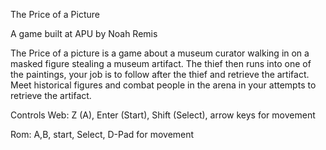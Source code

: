 The Price of a Picture

A game built at APU by Noah Remis

The Price of a picture is a game about a museum curator walking in on a masked figure stealing a museum artifact. The thief then runs into one of the paintings, your job is to follow after the thief and retrieve the artifact. Meet historical figures and combat people in the arena in your attempts to retrieve the artifact.

Controls
Web: Z (A), Enter (Start), Shift (Select), arrow keys for movement

Rom: A,B, start, Select, D-Pad for movement
